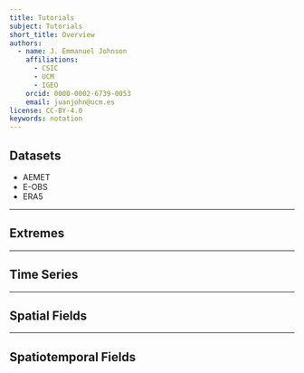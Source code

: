 ```yaml
---
title: Tutorials
subject: Tutorials
short_title: Overview
authors:
  - name: J. Emmanuel Johnson
    affiliations:
      - CSIC
      - UCM
      - IGEO
    orcid: 0000-0002-6739-0053
    email: juanjohn@ucm.es
license: CC-BY-4.0
keywords: notation
---
```



## Datasets

* AEMET
* E-OBS
* ERA5

---
## Extremes


---
## Time Series


---
## Spatial Fields


---
## Spatiotemporal Fields
